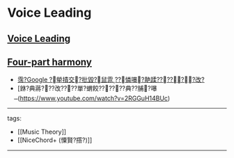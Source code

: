 ﻿---
layout: default
---

# Voice Leading

## [Voice Leading](https://en.wikipedia.org/wiki/Voice_leading)

## [Four-part harmony](https://en.wikipedia.org/wiki/Four-part_harmony)
* [霈?Google ?犖撌交?批毀?鼠雿??憐嚗?靘蹂??????改?](https://www.youtube.com/watch?v=HgnIJFwcyBk)
* [銝?典蔣???改????單?蝟餃??????典??脯?嚗(https://www.youtube.com/watch?v=2RGGuH14BUc)


---
tags:
  - [[Music Theory]]
  - [[NiceChord+ (憟賢?撘?)]]
  
---

